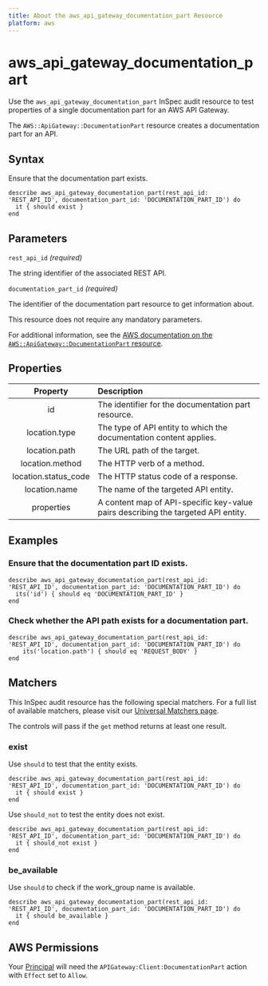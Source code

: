 ```yaml
---
title: About the aws_api_gateway_documentation_part Resource
platform: aws
---
```


# aws_api_gateway_documentation_part

Use the `aws_api_gateway_documentation_part` InSpec audit resource to test properties of a single documentation part for an AWS API Gateway.

The `AWS::ApiGateway::DocumentationPart` resource creates a documentation part for an API.

## Syntax

Ensure that the documentation part exists.

    describe aws_api_gateway_documentation_part(rest_api_id: 'REST_API_ID', documentation_part_id: 'DOCUMENTATION_PART_ID') do
      it { should exist }
    end

## Parameters

`rest_api_id` _(required)_

The string identifier of the associated REST API.

`documentation_part_id` _(required)_

The identifier of the documentation part resource to get information about.


This resource does not require any mandatory parameters.

For additional information, see the [AWS documentation on the `AWS::ApiGateway::DocumentationPart` resource](https://docs.aws.amazon.com/AWSCloudFormation/latest/UserGuide/aws-resource-apigateway-documentationpart.html).

## Properties

| Property | Description |
| :---: | :--- |
| id                   | The identifier for the documentation part resource.                               |
| location.type        | The type of API entity to which the documentation content applies.                |
| location.path        | The URL path of the target.                                                       |
| location.method      | The HTTP verb of a method.                                                        |
| location.status_code | The HTTP status code of a response.                                               |
| location.name        | The name of the targeted API entity.                                              |
| properties           | A content map of API-specific key-value pairs describing the targeted API entity. |

## Examples

### Ensure that the documentation part ID exists.

    describe aws_api_gateway_documentation_part(rest_api_id: 'REST_API_ID', documentation_part_id: 'DOCUMENTATION_PART_ID') do
      its('id') { should eq 'DOCUMENTATION_PART_ID' }
    end

### Check whether the API path exists for a documentation part.

    describe aws_api_gateway_documentation_part(rest_api_id: 'REST_API_ID', documentation_part_id: 'DOCUMENTATION_PART_ID') do
        its('location.path') { should eq 'REQUEST_BODY' }
    end

## Matchers

This InSpec audit resource has the following special matchers. For a full list of available matchers, please visit our [Universal Matchers page](https://www.inspec.io/docs/reference/matchers/).

The controls will pass if the `get` method returns at least one result.

### exist

Use `should` to test that the entity exists.

    describe aws_api_gateway_documentation_part(rest_api_id: 'REST_API_ID', documentation_part_id: 'DOCUMENTATION_PART_ID') do
      it { should exist }
    end

Use `should_not` to test the entity does not exist.

    describe aws_api_gateway_documentation_part(rest_api_id: 'REST_API_ID', documentation_part_id: 'DOCUMENTATION_PART_ID') do
      it { should_not exist }
    end

### be_available

Use `should` to check if the work_group name is available.

    describe aws_api_gateway_documentation_part(rest_api_id: 'REST_API_ID', documentation_part_id: 'DOCUMENTATION_PART_ID') do
      it { should be_available }
    end

## AWS Permissions

Your [Principal](https://docs.aws.amazon.com/IAM/latest/UserGuide/intro-structure.html#intro-structure-principal) will need the `APIGateway:Client:DocumentationPart` action with `Effect` set to `Allow`.
